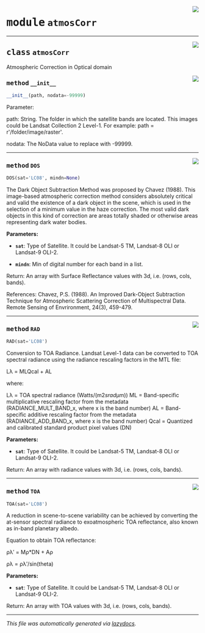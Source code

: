 <!-- markdownlint-disable -->

<a href="..\scikeo\atmosCorr.py#L0"><img align="right" style="float:right;" src="https://img.shields.io/badge/-source-cccccc?style=flat-square"></a>

# <kbd>module</kbd> `atmosCorr`






---

<a href="..\scikeo\atmosCorr.py#L8"><img align="right" style="float:right;" src="https://img.shields.io/badge/-source-cccccc?style=flat-square"></a>

## <kbd>class</kbd> `atmosCorr`
Atmospheric Correction in Optical domain 

<a href="..\scikeo\atmosCorr.py#L12"><img align="right" style="float:right;" src="https://img.shields.io/badge/-source-cccccc?style=flat-square"></a>

### <kbd>method</kbd> `__init__`

```python
__init__(path, nodata=-99999)
```

Parameter: 

 path: String. The folder in which the satellite bands are located. This images could be Landsat  Collection 2 Level-1. For example: path = r'/folder/image/raster'.  

 nodata: The NoData value to replace with -99999. 




---

<a href="..\scikeo\atmosCorr.py#L203"><img align="right" style="float:right;" src="https://img.shields.io/badge/-source-cccccc?style=flat-square"></a>

### <kbd>method</kbd> `DOS`

```python
DOS(sat='LC08', mindn=None)
```

The Dark Object Subtraction Method was proposed by Chavez (1988). This image-based  atmospheric correction method considers absolutely critical and valid the existence  of a dark object in the scene, which is used in the selection of a minimum value in  the haze correction. The most valid dark objects in this kind of correction are areas  totally shaded or otherwise areas representing dark water bodies. 



**Parameters:**
 


 - <b>`sat`</b>:  Type of Satellite. It could be Landsat-5 TM, Landsat-8 OLI or Landsat-9 OLI-2. 


 - <b>`mindn`</b>:  Min of digital number for each band in a list. 

Return:  An array with Surface Reflectance values with 3d, i.e. (rows, cols, bands). 

References: Chavez, P.S. (1988). An Improved Dark-Object Subtraction Technique for Atmospheric  Scattering Correction of Multispectral Data. Remote Sensing of Envrironment, 24(3), 459-479. 

---

<a href="..\scikeo\atmosCorr.py#L48"><img align="right" style="float:right;" src="https://img.shields.io/badge/-source-cccccc?style=flat-square"></a>

### <kbd>method</kbd> `RAD`

```python
RAD(sat='LC08')
```

Conversion to TOA Radiance. Landsat Level-1 data can be converted to TOA spectral radiance  using the radiance rescaling factors in the MTL file: 

Lλ = MLQcal + AL  

where: 

Lλ = TOA spectral radiance (Watts/(m2*srad*μm)) ML = Band-specific multiplicative rescaling factor from the metadata (RADIANCE_MULT_BAND_x, where x is the band number) AL = Band-specific additive rescaling factor from the metadata (RADIANCE_ADD_BAND_x, where x is the band number) Qcal =  Quantized and calibrated standard product pixel values (DN)  



**Parameters:**
 
 - <b>`sat`</b>:  Type of Satellite. It could be Landsat-5 TM, Landsat-8 OLI or Landsat-9 OLI-2. 

Return:  An array with radiance values with 3d, i.e. (rows, cols, bands). 

---

<a href="..\scikeo\atmosCorr.py#L126"><img align="right" style="float:right;" src="https://img.shields.io/badge/-source-cccccc?style=flat-square"></a>

### <kbd>method</kbd> `TOA`

```python
TOA(sat='LC08')
```

A reduction in scene-to-scene variability can be achieved by converting the at-sensor  spectral radiance to exoatmospheric TOA reflectance, also known as in-band planetary albedo. 

Equation to obtain TOA reflectance: 

ρλ′ = Mρ*DN + Aρ 

ρλ = ρλ′/sin(theta) 



**Parameters:**
 
 - <b>`sat`</b>:  Type of Satellite. It could be Landsat-5 TM, Landsat-8 OLI or Landsat-9 OLI-2. 

Return:  An array with TOA values with 3d, i.e. (rows, cols, bands). 




---

_This file was automatically generated via [lazydocs](https://github.com/ml-tooling/lazydocs)._
